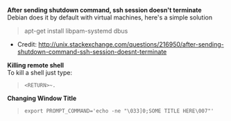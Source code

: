 
__After sending shutdown command, ssh session doesn't terminate__</br>
Debian does it by default with virtual machines, here's a simple solution
>
> apt-get install libpam-systemd dbus
>
  * Credit: http://unix.stackexchange.com/questions/216950/after-sending-shutdown-command-ssh-session-doesnt-terminate


__Killing remote shell__</br>
To kill a shell just type:
> `<RETURN>~.`


__Changing Window Title__</br>
> `export PROMPT_COMMAND='echo -ne "\033]0;SOME TITLE HERE\007"'`

